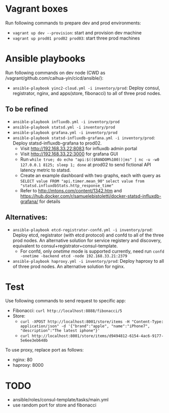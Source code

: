 # Vagrant boxes
Run following commands to prepare dev and prod environments:
- `vagrant up dev --provision`: start and provision dev machine
- `vagrant up prod01 prod02 prod03`: start three prod machines

# Ansible playbooks
Run following commands on dev node (CWD as /vagrant/github.com/caihua-yin/cicd/ansible/):
- `ansible-playbook yinc2-cloud.yml -i inventory/prod`: Deploy consul, registrator, nginx, and apps(store, fibonacci) to all of three prod nodes.

## To be refined
- `ansible-playbook influxdb.yml -i inventory/prod`
- `ansible-playbook statsd.yml -i inventory/prod`
- `ansible-playbook grafana.yml -i inventory/prod`
- `ansible-playbook statsd-influxdb-grafana.yml -i inventory/prod`: Deploy statsd-influxdb-grafana to prod02.
    - Visit http://192.168.33.22:8083 for influxdb admin portal
    - Visit http://192.168.33.22:3000 for grafana GUI
    - Run `while true; do echo "api:$(($RANDOM%100))|ms" | nc -u -w0 127.0.0.1 8125; sleep 1; done` at prod02 to send fictional API latency metric to statsd.
    - Create an example dashboard with two graphs, each with query as `SELECT value FROM "api.timer.mean_90"` `select value from "statsd.influxdbStats.http_response_time"`
    - Refer to http://mtons.com/content/1342.htm and https://hub.docker.com/r/samuelebistoletti/docker-statsd-influxdb-grafana/ for details

## Alternatives:
- `ansible-playbook etcd-registrator-confd.yml -i inventory/prod`: Deploy etcd, registrator (with etcd protocol) and confd to all of the three prod nodes. An alternative solution for service registery and discovery, equivalent to consul+registrator+consul-template.
    - For confd, only *onetime* mode is supported currently, need run `confd -onetime -backend etcd -node 192.168.33.21:2379`
- `ansible-playbook haproxy.yml -i inventory/prod`: Deploy haproxy to all of three prod nodes. An alternative solution for nginx.

# Test
Use following commands to send request to specific app:
- Fibonacci: `curl http://localhost:8888/fibonacci/5`
- Store:
    - `curl -XPOST http://localhost:8001/store/items -H "Content-Type: application/json" -d '{"brand":"apple", "name":"iPhone7", "description":"The latest iphone"}'`
    - `curl http://localhost:8001/store/items/d9494812-6154-4ac6-9177-5e6ee3eb648b`

To use proxy, replace port as follows:
- nginx: 80
- haproxy: 8000

# TODO
- ansible/roles/consul-template/tasks/main.yml
- use random port for store and fibonacci
